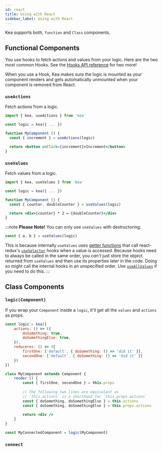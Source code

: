 ```yaml
---
id: react
title: Using with React
sidebar_label: Using with React
---
```


Kea supports both, `function` and `Class` components.

## Functional Components

You use hooks to fetch actions and values from your logic.
Here are the two most common Hooks.
See the [Hooks API reference](/docs/api/hooks) for two more!

When you use a Hook, Kea makes sure the logic is mounted as your component renders and gets
automatically unmounted when your component is removed from React.

### `useActions`

Fetch actions from a logic.
   
```jsx
import { kea, useActions } from 'kea'

const logic = kea({ ... })

function MyComponent () {
  const { increment } = useActions(logic)

  return <button onClick={increment}>Increment</button>
}
```

### `useValues`

Fetch values from a logic.

```jsx
import { kea, useValues } from 'kea'

const logic = kea({ ... })

function MyComponent () {
  const { counter, doubleCounter } = useValues(logic)

  return <div>{counter} * 2 = {doubleCounter}</div>
}
```

:::note
**Please Note!** You can only use `useValues` with destructoring:
 
```javascript
const { a, b } = useValues(logic)
```

This is because internally `useValues` uses [getter functions](https://developer.mozilla.org/en-US/docs/Web/JavaScript/Reference/Functions/get) 
that call react-redux's [`useSelector`](https://react-redux.js.org/next/api/hooks#useselector) 
hooks when a value is accessed. Because hooks need to always be called in the same order, 
you _can't_ just store the object returned from `useValues` and then use its properties later in 
the code. Doing so might call the internal hooks in an unspecified order. Use
[`useAllValues`](/docs/api/hooks#useallvalues) if you need to do this.
:::
    
## Class Components

### `logic(Component)`

If you wrap your `Component` inside a `logic`, it'll get all the `values` and `actions` as props.

```jsx
const logic = kea({
    actions: () => ({
        doSomething: true,
        doSomethingElse: true,
    }),
    reduceres: () => ({
        firstOne: ['default', { doSomething: () => 'did it' }],
        secondOne: ['default', { doSomething: () => 'did it' }]
    })
})

class MyComponent extends Component {
    render () {
        const { firstOne, secondOne } = this.props
        
        // The following two lines are equivalent as
        // `this.actions` is a shorthand for `this.props.actions`
        const { doSomething, doSomethingElse } = this.actions
        const { doSomething, doSomethingElse } = this.props.actions
        
        return <div />
    }
}

const MyConnectedComponent = logic(MyComponent)
```
 
### `connect`

